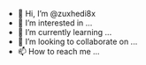 - 👋 Hi, I’m @zuxhedi8x
- 👀 I’m interested in ...
- 🌱 I’m currently learning ...
- 💞️ I’m looking to collaborate on ...
- 📫 How to reach me ...

<!---
zuxhedi8x/zuxhedi8x is a ✨ special ✨ repository because its `README.md` (this file) appears on your GitHub profile.
You can click the Preview link to take a look at your changes.
--->
